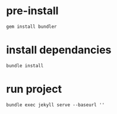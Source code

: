 # pre-install
`gem install bundler`

# install dependancies
`bundle install`

# run project
`bundle exec jekyll serve --baseurl ''`